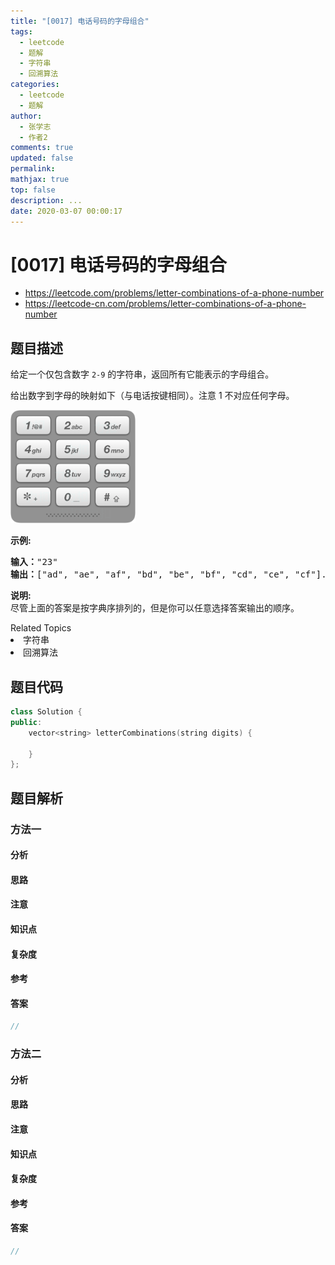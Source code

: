 ```yaml
---
title: "[0017] 电话号码的字母组合"
tags:
  - leetcode
  - 题解
  - 字符串
  - 回溯算法
categories:
  - leetcode
  - 题解
author:
  - 张学志
  - 作者2
comments: true
updated: false
permalink:
mathjax: true
top: false
description: ...
date: 2020-03-07 00:00:17
---
```



# [0017] 电话号码的字母组合
* https://leetcode.com/problems/letter-combinations-of-a-phone-number
* https://leetcode-cn.com/problems/letter-combinations-of-a-phone-number


## 题目描述

<p>给定一个仅包含数字&nbsp;<code>2-9</code>&nbsp;的字符串，返回所有它能表示的字母组合。</p>

<p>给出数字到字母的映射如下（与电话按键相同）。注意 1 不对应任何字母。</p>

<p><img src="https://raw.githubusercontent.com/algoboy101/LeetCodeCrowdsource/master/imgs/17_telephone_keypad.png" style="width: 200px;"></p>

<p><strong>示例:</strong></p>

<pre><strong>输入：</strong>&quot;23&quot;
<strong>输出：</strong>[&quot;ad&quot;, &quot;ae&quot;, &quot;af&quot;, &quot;bd&quot;, &quot;be&quot;, &quot;bf&quot;, &quot;cd&quot;, &quot;ce&quot;, &quot;cf&quot;].
</pre>

<p><strong>说明:</strong><br>
尽管上面的答案是按字典序排列的，但是你可以任意选择答案输出的顺序。</p>
<div><div>Related Topics</div><div><li>字符串</li><li>回溯算法</li></div></div>


## 题目代码

```cpp
class Solution {
public:
    vector<string> letterCombinations(string digits) {

    }
};
```


## 题目解析


### 方法一

#### 分析

#### 思路

#### 注意

#### 知识点

#### 复杂度

#### 参考

#### 答案

```cpp
//
```


### 方法二

#### 分析

#### 思路

#### 注意

#### 知识点

#### 复杂度

#### 参考

#### 答案

```cpp
//
```


